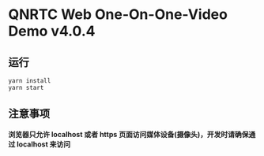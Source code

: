 # QNRTC Web One-On-One-Video Demo v4.0.4


## 运行

```
yarn install
yarn start
```

## 注意事项
**浏览器只允许 localhost 或者 https 页面访问媒体设备(摄像头)，开发时请确保通过 localhost 来访问**
